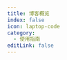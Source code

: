 ```yaml
---
title: 博客概览
index: false
icon: laptop-code
category:
  - 使用指南
editLink: false
---
```


<!-- <Catalog /> -->
